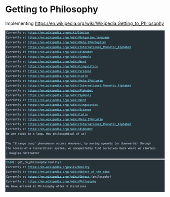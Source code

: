 # Getting to Philosophy
Implementing https://en.wikipedia.org/wiki/Wikipedia:Getting_to_Philosophy

![Stuck in a loop](/loop.png?raw=true)
![Getting to Philosophy](/success.png?raw=true)